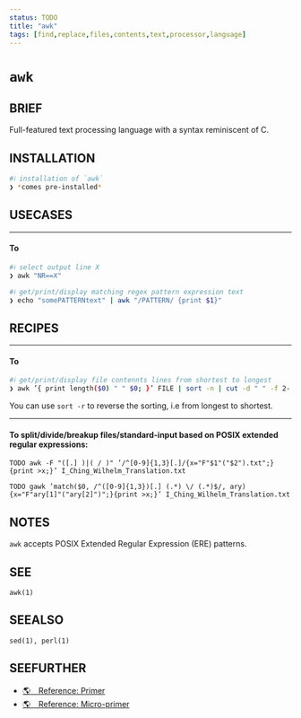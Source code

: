 ```yaml
---
status: TODO
title: "awk"
tags: [find,replace,files,contents,text,processor,language]
---
```


# `awk`

## BRIEF

Full-featured text processing language with a syntax reminiscent of C.

## INSTALLATION


```bash
#ℹ︎ installation of `awk`
❯ *comes pre-installed*
```


## USECASES

----
#### To


```bash
#ℹ︎ select output line X
❯ awk "NR==X"
```



```bash
#ℹ︎ get/print/display matching regex pattern expression text
❯ echo "somePATTERNtext" | awk "/PATTERN/ {print $1}"
```


## RECIPES

----
#### To


```bash
#ℹ︎ get/print/display file contennts lines from shortest to longest
❯ awk ’{ print length($0) " " $0; }’ FILE | sort -n | cut -d " " -f 2-
```


You can use `sort -r` to reverse the sorting, i.e from longest to shortest.

----
#### To split/divide/breakup files/standard-input based on POSIX extended regular expressions:

    TODO awk -F "([.] )|( / )" ’/^[0-9]{1,3}[.]/{x="F"$1"("$2").txt";}{print >x;}’ I_Ching_Wilhelm_Translation.txt

    TODO gawk ’match($0, /^([0-9]{1,3})[.] (.*) \/ (.*)$/, ary){x="F"ary[1]"("ary[2]")";}{print >x;}’ I_Ching_Wilhelm_Translation.txt


## NOTES

`awk` accepts POSIX Extended Regular Expression (ERE) patterns.

## SEE

    awk(1)

## SEEALSO

    sed(1), perl(1)

## SEEFURTHER

- [🌎 Reference: Primer](https://tldp.org/LDP/Bash-Beginners-Guide/html/Bash-Beginners-Guide.html#chap_06)
- [🌎 Reference: Micro-primer](https://tldp.org/LDP/abs/html/abs-guide.html#AWK)
